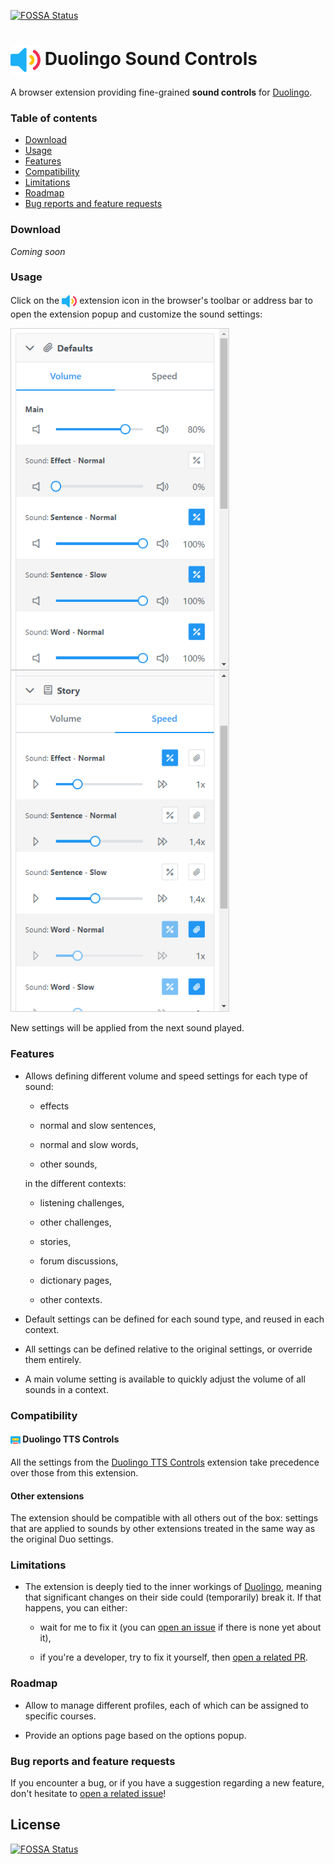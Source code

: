 [![FOSSA Status](https://app.fossa.com/api/projects/git%2Bgithub.com%2Fblmage%2Fduolingo-sound-controls.svg?type=shield)](https://app.fossa.com/projects/git%2Bgithub.com%2Fblmage%2Fduolingo-sound-controls?ref=badge_shield)

<h1>
  <img align="center" width="48" height="48" src="https://raw.githubusercontent.com/blmage/duolingo-sound-controls/master/dist/icons/icon_48.png" />
  Duolingo Sound Controls
</h1>

A browser extension providing fine-grained **sound controls** for [Duolingo](https://www.duolingo.com).

### Table of contents

* [Download](#download)
* [Usage](#usage)
* [Features](#features)
* [Compatibility](#compatibility)
* [Limitations](#limitations)
* [Roadmap](#roadmap)
* [Bug reports and feature requests](#bug-reports-and-feature-requests)

### Download

*Coming soon*

### Usage

Click on the <img align="center" width="24" height="24" src="https://raw.githubusercontent.com/blmage/duolingo-sound-controls/master/dist/icons/icon_48.png" /> 
extension icon in the browser's toolbar or address bar to open the extension popup and customize the sound settings:

  <img align="left" width="350" src="https://raw.githubusercontent.com/blmage/duolingo-sound-controls/assets_v1/popup__defaults.png" style="float:left;"/>

  <img width="350" src="https://raw.githubusercontent.com/blmage/duolingo-sound-controls/assets_v1/popup__story.png"/>

New settings will be applied from the next sound played.

### Features

* Allows defining different volume and speed settings for each type of sound:

    * effects

    * normal and slow sentences,

    * normal and slow words,

    * other sounds,

    in the different contexts:

    * listening challenges,

    * other challenges,

    * stories,

    * forum discussions,

    * dictionary pages,

    * other contexts.

* Default settings can be defined for each sound type, and reused in each context.

* All settings can be defined relative to the original settings, or override them entirely.

* A main volume setting is available to quickly adjust the volume of all sounds in a context.

### Compatibility

<h4>
  <img align="center" width="16" height="16" src="https://raw.githubusercontent.com/blmage/duolingo-tts-controls/master/dist/icons/icon_16.png" />
  Duolingo TTS Controls
</h4>
All the settings from the <a href="https://www.github.com/blmage/duolingo-tts-controls">Duolingo TTS Controls</a> 
extension take precedence over those from this extension.

#### Other extensions

The extension should be compatible with all others out of the box: 
settings that are applied to sounds by other extensions treated in the same way as the original Duo settings.

### Limitations

* The extension is deeply tied to the inner workings of [Duolingo](https://www.duolingo.com), meaning that 
  significant changes on their side could (temporarily) break it. If that happens, you can either:

    * wait for me to fix it (you can
      [open an issue](https://github.com/blmage/duolingo-sound-controls/issues/new) if there is none yet about it),

    * if you're a developer, try to fix it yourself, then
      [open a related PR](https://github.com/blmage/duolingo-sound-controls/compare).

### Roadmap

* Allow to manage different profiles, each of which can be assigned to specific courses.

* Provide an options page based on the options popup.

### Bug reports and feature requests

If you encounter a bug, or if you have a suggestion regarding a new feature, don't hesitate to
[open a related issue](https://github.com/blmage/duolingo-sound-controls/issues/new)!


## License
[![FOSSA Status](https://app.fossa.com/api/projects/git%2Bgithub.com%2Fblmage%2Fduolingo-sound-controls.svg?type=large)](https://app.fossa.com/projects/git%2Bgithub.com%2Fblmage%2Fduolingo-sound-controls?ref=badge_large)